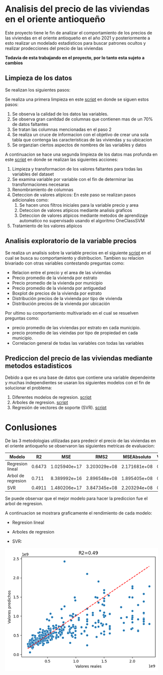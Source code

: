 # Analisis del precio de las viviendas en el oriente antioqueño

Este proyecto tiene le fin de analizar el comportamiento de los precios de las viviendas en el oriente antioqueño en el año 2021 y posteriormente a esto realizar un modelado estadisticos para buscar patrones ocultos y realizar prodecciones del precio de las viviendas

**Todavia de esta trabajando en el proyecto, por lo tanto esta sujeto a cambios**

## Limpieza de los datos

Se realizan los siguientes pasos:

Se realiza una primera limpieza en este [script](https://github.com/juanguzman2/Precio-de-viviendas-en-colmbia/blob/master/Script/limpieza/primera_limpieza.ipynb) en donde se siguen estos pasos:

1. Se observa la calidad de los datos las variables.
2. Se observa gran canitdad de columnas que contienen mas de un 70% de datos faltantes
3. Se tratan las columnas mencionadas en el paso 2
4. Se realiza un cruce de informacion con el objetivo de crear una sola tabla que contenga las caracteristicas de las viviendas y su ubicacion
5. Se organzian ciertos aspectos de nombres de las variables y datos 

A continuacion se hace una segunda limpieza de los datos mas profunda en este [script](https://github.com/juanguzman2/Precio-de-viviendas-en-colmbia/blob/master/Script/limpieza/limpieza_final.ipynb) en donde se realizan las siguientes acciones:

1. Limpieza y transformacion de los valores faltantes para todas las variables del dataset
2. Se examina variable por variable con el fin de determinar las transformaciones necesaras
3. Renombramiento de columnas
4. Deteccion de valores atipicos: En este paso se realizan pasos adicionales como:
    1. Se hacen unos filtros iniciales para la variable precio y area
    2. Deteccion de valores atipicos mediante analisis graficos 
    3. Deteccion de valores atipicos mediante metodos de aprendizaje automatico no supervisado usando el algoritmo OneClassSVM
5. Tratamiento de los valores atipicos

## Analisis exploratorio de la variable precios

Se realiza un analisis sobre la variable precios en el siguiente [script](https://github.com/juanguzman2/Precio-de-viviendas-en-colmbia/blob/master/Script/Analisis%20exploratorio/Analisis_precio.ipynb) en el cual se busca su comportamiento y distribucion. Tambien su relacion bivariado con otras variables contestando preguntas como:
* Relacion entre el precio y el area de las viviendas
* Precio promedio de la vivienda por estrato
* Precio promedio de la vivienda por municipio
* Precio promedio de la vivienda por antiguedad
* Boxplot de precios de la vivienda por estrato
* Distribución precios de la vivienda por tipo de vivienda
* Distribución precios de la vivienda por ubicación

Por ultimo su comportamiento multivariado en el cual se resuelven preguntas como:
* precio promedio de las viviendas por estrato en cada municipio.
* precio promedio de las vieindas por tipo de propiedad en cada municipio.
* Correlacion general de todas las variables con todas las variables

## Prediccion del precio de las viviendas mediante metodos estadisticos

Debido a que es una base de datos que contiene una variable dependeinte y muchas independientes se usaran los siguientes modelos con el fin de solucionar el problema:
1. Diferentes modelos de regresion. [script](https://github.com/juanguzman2/Precio-de-viviendas-en-colmbia/blob/master/Script/Modelado_estadistico/regresion_lineal.ipynb)
2. Arboles de regresion. [script](https://github.com/juanguzman2/Analisis-del-precio-de-las-viviendas-en-el-oriente-antioqueno/blob/master/Script/Modelado_estadistico/Arboles_de_desicion.ipynb)
3. Regresión de vectores de soporte (SVR). [script](https://github.com/juanguzman2/Analisis-del-precio-de-las-viviendas-en-el-oriente-antioqueno/blob/master/Script/Modelado_estadistico/SVR.ipynb)

# Conlusiones

De las 3 metodologias utilizadas para predecir el precio de las viviendas en el oriente antioqueño se observaron las siguientes metricas de evaluacion:

|Modelo|R2|MSE|RMS2|MSEAbsoluto|Varianzaexplicada|
|-----|-----|-----|-----|-----|-----|
|Regresion lineal|0.6473|1.025940e+17|3.203029e+08|2.171681e+08|0.6503|
|Arbol de regresion|0.711|8.389992e+16|2.896548e+08|1.895405e+08|0.711|
|SVR|0.4911|1.480206e+17|3.847345e+08|2.203294e+08|0.5423|

Se puede observar que el mejor modelo para hacer la prediccion fue el arbol de regresion.

A continuacion se mostrara graficamente el rendimiento de cada modelo:

* Regresion lineal



* Arboles de regresion





* SVR:

![Prediccion_SVR](https://github.com/juanguzman2/Analisis-del-precio-de-las-viviendas-en-el-oriente-antioqueno/blob/master/Imagenes/prediccion_reg_lineal.png?raw=true)


